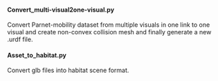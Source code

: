 #### Convert_multi-visual2one-visual.py

Convert Parnet-mobility dataset from multiple visuals in one link to one visual and create non-convex collision mesh and finally generate a new .urdf file.

#### Asset_to_habitat.py

Convert glb files into habitat scene format.